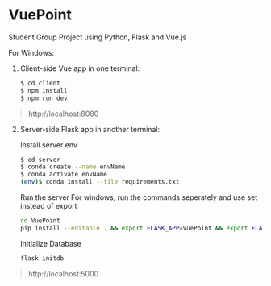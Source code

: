 # VuePoint
Student Group Project using Python, Flask and Vue.js

For Windows: 

1. Client-side Vue app in one terminal:

    ```sh
    $ cd client
    $ npm install
    $ npm run dev
    ```

> http://localhost:8080

2. Server-side Flask app in another terminal:

    Install server env
    ```sh
    $ cd server
    $ conda create --name envName
    $ conda activate envName
    (env)$ conda install --file requirements.txt
    ```
    Run the server
    For windows, run the commands seperately and use set instead of export
    ```sh
    cd VuePoint
    pip install --editable . && export FLASK_APP=VuePoint && export FLASK_DEBUG=true && flask run
    ```

    Initialize Database
    ```sh
    flask initdb
    ```

> http://localhost:5000